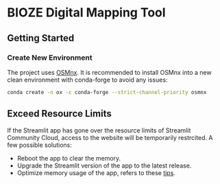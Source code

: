 # BIOZE Digital Mapping Tool

<!-- GETTING STARTED -->
## Getting Started


### Create New Environment

The project uses [OSMnx](https://osmnx.readthedocs.io/en/stable/). It is recommended to install OSMnx into a new clean environment with conda-forge to avoid any issues:
  ```sh
  conda create -n ox -c conda-forge --strict-channel-priority osmnx
  ```

<!-- ### Installation-->

<!-- ### https://github.com/othneildrew/Best-README-Template/blob/master/BLANK_README.md-->


<!-- ERRORS -->
## Exceed Resource Limits 
If the Streamlit app has gone over the resource limits of Streamlit Community Cloud, access to the website will be temporarily restrcited. A few possible solutions:
* Reboot the app to clear the memory.
* Upgrade the Streamlit version of the app to the latest release.
* Optimize memory usage of the app, refers to these [tips](https://docs.streamlit.io/streamlit-community-cloud/manage-your-app#app-resources-and-limits "Manage your app resources and limits"). 

